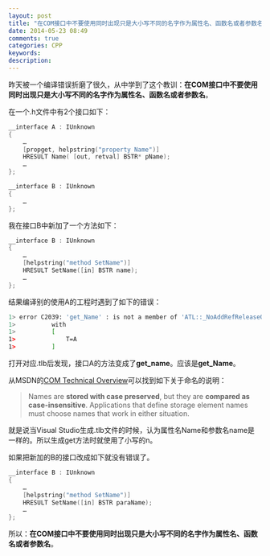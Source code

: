 ```yaml
---
layout: post
title: "在COM接口中不要使用同时出现只是大小写不同的名字作为属性名、函数名或者参数名"
date: 2014-05-23 08:49
comments: true
categories: CPP
keywords: 
description: 
---
```

昨天被一个编译错误折磨了很久，从中学到了这个教训：**在COM接口中不要使用同时出现只是大小写不同的名字作为属性名、函数名或者参数名**。

在一个.h文件中有2个接口如下：
```c++
__interface A : IUnknown
{
    …
    [propget, helpstring("property Name")]
    HRESULT Name( [out, retval] BSTR* pName);
	…
};

__interface B : IUnknown
{
    …
};
```

我在接口B中新加了一个方法如下：
```c++
__interface B : IUnknown
{
    …
    [helpstring("method SetName")]
    HRESULT SetName([in] BSTR name);
	…
};
```

结果编译别的使用A的工程时遇到了如下的错误：
```bash
1> error C2039: 'get_Name' : is not a member of 'ATL::_NoAddRefReleaseOnCComPtr<T>'
1>          with
1>          [
1>              T=A
1>          ]

```

打开对应.tlb后发现，接口A的方法变成了**get_name**。应该是**get_Name**。

从MSDN的[COM Technical Overview](http://msdn.microsoft.com/en-us/library/windows/desktop/ff637359%28v=vs.85%29.aspx)可以找到如下关于命名的说明：

> Names are **stored with case preserved**, but they are **compared as case-insensitive**. Applications that define storage element names must choose names that work in either situation.

就是说当Visual Studio生成.tlb文件的时候，认为属性名Name和参数名name是一样的。所以生成get方法时就使用了小写的n。

如果把新加的B的接口改成如下就没有错误了。
```c++
__interface B : IUnknown
{
    …
    [helpstring("method SetName")]
    HRESULT SetName([in] BSTR paraName);
	…
};
```
所以：**在COM接口中不要使用同时出现只是大小写不同的名字作为属性名、函数名或者参数名**。